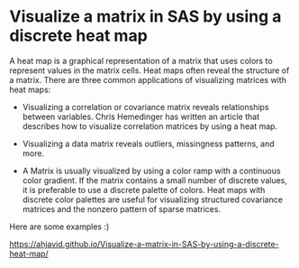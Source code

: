 # Visualize a matrix in SAS by using a discrete heat map

A heat map is a graphical representation of a matrix that uses colors to
represent values in the matrix cells. Heat maps often reveal the
structure of a matrix. There are three common applications of
visualizing matrices with heat maps:

-   Visualizing a correlation or covariance matrix reveals relationships
    between variables. Chris Hemedinger has written an article that
    describes how to visualize correlation matrices by using a heat map.

-   Visualizing a data matrix reveals outliers, missingness patterns,
    and more.

-   A Matrix is usually visualized by using a color ramp with a
    continuous color gradient. If the matrix contains a small number of
    discrete values, it is preferable to use a discrete palette of
    colors. Heat maps with discrete color palettes are useful for
    visualizing structured covariance matrices and the nonzero pattern
    of sparse matrices.

Here are some examples :)

<https://ahjavid.github.io/Visualize-a-matrix-in-SAS-by-using-a-discrete-heat-map/>
